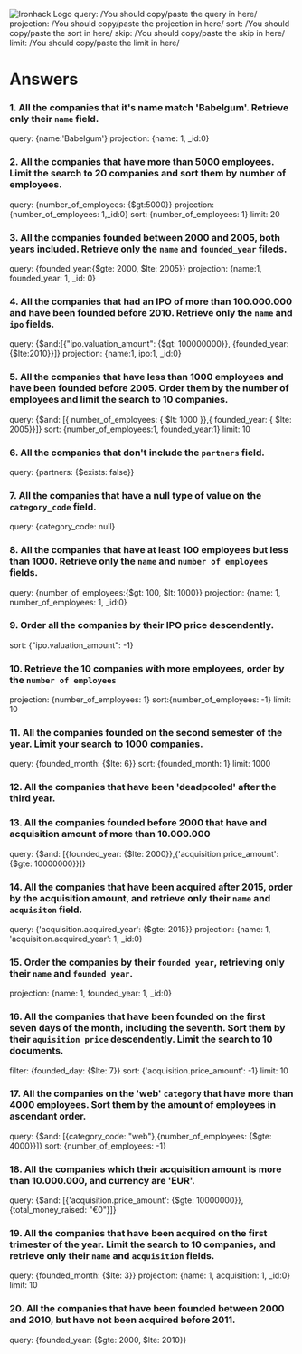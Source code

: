 ![Ironhack Logo](https://i.imgur.com/1QgrNNw.png)
query: /You should copy/paste the query in here/
projection: /You should copy/paste the projection in here/
sort: /You should copy/paste the sort in here/
skip: /You should copy/paste the skip in here/
limit: /You should copy/paste the limit in here/

# Answers

### 1. All the companies that it's name match 'Babelgum'. Retrieve only their `name` field.
query: {name:'Babelgum'}
projection: {name: 1, _id:0}
### 2. All the companies that have more than 5000 employees. Limit the search to 20 companies and sort them by **number of employees**.
query: {number_of_employees: {$gt:5000}}
projection: {number_of_employees: 1,_id:0}
sort: {number_of_employees: 1}
limit: 20
### 3. All the companies founded between 2000 and 2005, both years included. Retrieve only the `name` and `founded_year` fileds.
query: {founded_year:{$gte: 2000, $lte: 2005}}
projection: {name:1, founded_year: 1, _id: 0}

### 4. All the companies that had an IPO of more than 100.000.000 and have been founded before 2010. Retrieve only the `name` and `ipo` fields.
query: {$and:[{"ipo.valuation_amount": {$gt: 100000000}}, {founded_year: {$lte:2010}}]}
projection: {name:1, ipo:1, _id:0}
### 5. All the companies that have less than 1000 employees and have been founded before 2005. Order them by the number of employees and limit the search to 10 companies.
query: {$and: [{ number_of_employees: { $lt: 1000 }},{ founded_year: { $lte: 2005}}]}
sort: {number_of_employees:1, founded_year:1}
limit: 10
### 6. All the companies that don't include the `partners` field.
query: {partners: {$exists: false}}

### 7. All the companies that have a null type of value on the `category_code` field.
query: {category_code: null}

### 8. All the companies that have at least 100 employees but less than 1000. Retrieve only the `name` and `number of employees` fields.
query: {number_of_employees:{$gt: 100, $lt: 1000}}
projection: {name: 1, number_of_employees: 1, _id:0}
### 9. Order all the companies by their IPO price descendently.
sort: {"ipo.valuation_amount": -1}

### 10. Retrieve the 10 companies with more employees, order by the `number of employees`
projection: {number_of_employees: 1}
sort:{number_of_employees: -1}
limit: 10

### 11. All the companies founded on the second semester of the year. Limit your search to 1000 companies.
query: {founded_month: {$lte: 6}}
sort: {founded_month: 1}
limit: 1000
### 12. All the companies that have been 'deadpooled' after the third year.

### 13. All the companies founded before 2000 that have and acquisition amount of more than 10.000.000
query: {$and: [{founded_year: {$lte: 2000}},{'acquisition.price_amount': {$gte: 10000000}}]}
### 14. All the companies that have been acquired after 2015, order by the acquisition amount, and retrieve only their `name` and `acquisiton` field.
query: {'acquisition.acquired_year': {$gte: 2015}}
projection: {name: 1, 'acquisition.acquired_year': 1, _id:0}

### 15. Order the companies by their `founded year`, retrieving only their `name` and `founded year`.
projection: {name: 1, founded_year: 1, _id:0}
### 16. All the companies that have been founded on the first seven days of the month, including the seventh. Sort them by their `aquisition price` descendently. Limit the search to 10 documents.
filter: {founded_day: {$lte: 7}}
sort: {'acquisition.price_amount': -1}
limit: 10
### 17. All the companies on the 'web' `category` that have more than 4000 employees. Sort them by the amount of employees in ascendant order.
query: {$and: [{category_code: "web"},{number_of_employees: {$gte: 4000}}]}
sort: {number_of_employees: -1}
### 18. All the companies which their acquisition amount is more than 10.000.000, and currency are 'EUR'.
query: {$and: [{'acquisition.price_amount': {$gte: 10000000}}, {total_money_raised: "€0"}]}
### 19. All the companies that have been acquired on the first trimester of the year. Limit the search to 10 companies, and retrieve only their `name` and `acquisition` fields.
query: {founded_month: {$lte: 3}}
projection: {name: 1, acquisition: 1, _id:0}
limit: 10
### 20. All the companies that have been founded between 2000 and 2010, but have not been acquired before 2011.
query: {founded_year: {$gte: 2000, $lte: 2010}}